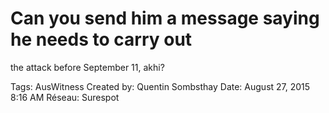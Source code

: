 # Can you send him a message saying he needs to carry out
the attack before September 11, akhi?

Tags: AusWitness
Created by: Quentin Sombsthay
Date: August 27, 2015 8:16 AM
Réseau: Surespot